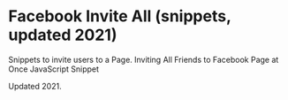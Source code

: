 # Facebook Invite All (snippets, updated 2021)

Snippets to invite users to a Page. Inviting All Friends to Facebook Page at Once JavaScript Snippet

Updated 2021.
